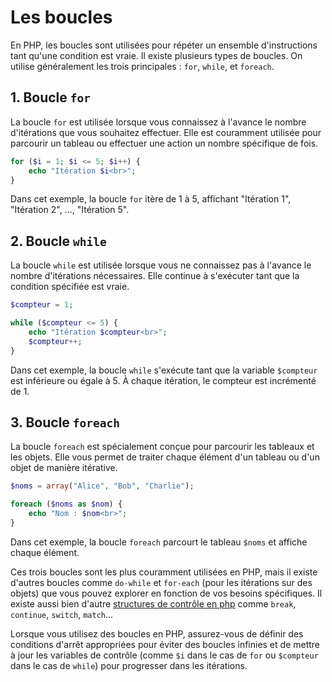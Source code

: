 # Les boucles

En PHP, les boucles sont utilisées pour répéter un ensemble d'instructions tant qu'une condition est vraie. Il existe plusieurs types de boucles. On utilise généralement les trois principales : `for`, `while`, et `foreach`.

## 1. Boucle `for`

La boucle `for` est utilisée lorsque vous connaissez à l'avance le nombre d'itérations que vous souhaitez effectuer. Elle est couramment utilisée pour parcourir un tableau ou effectuer une action un nombre spécifique de fois.

```php
for ($i = 1; $i <= 5; $i++) {
    echo "Itération $i<br>";
}
```

Dans cet exemple, la boucle `for` itère de 1 à 5, affichant "Itération 1", "Itération 2", ..., "Itération 5".

## 2. Boucle `while`

La boucle `while` est utilisée lorsque vous ne connaissez pas à l'avance le nombre d'itérations nécessaires. Elle continue à s'exécuter tant que la condition spécifiée est vraie.

```php
$compteur = 1;

while ($compteur <= 5) {
    echo "Itération $compteur<br>";
    $compteur++;
}
```

Dans cet exemple, la boucle `while` s'exécute tant que la variable `$compteur` est inférieure ou égale à 5. À chaque itération, le compteur est incrémenté de 1.

## 3. Boucle `foreach`

La boucle `foreach` est spécialement conçue pour parcourir les tableaux et les objets. Elle vous permet de traiter chaque élément d'un tableau ou d'un objet de manière itérative.

```php
$noms = array("Alice", "Bob", "Charlie");

foreach ($noms as $nom) {
    echo "Nom : $nom<br>";
}
```

Dans cet exemple, la boucle `foreach` parcourt le tableau `$noms` et affiche chaque élément.

Ces trois boucles sont les plus couramment utilisées en PHP, mais il existe d'autres boucles comme `do-while` et `for-each` (pour les itérations sur des objets) que vous pouvez explorer en fonction de vos besoins spécifiques. Il existe aussi bien d'autre [structures de contrôle en php](https://www.php.net/manual/fr/language.control-structures.php) comme `break`, `continue`, `switch`, `match`...

Lorsque vous utilisez des boucles en PHP, assurez-vous de définir des conditions d'arrêt appropriées pour éviter des boucles infinies et de mettre à jour les variables de contrôle (comme `$i` dans le cas de `for` ou `$compteur` dans le cas de `while`) pour progresser dans les itérations.
